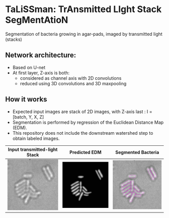 # TaLiSSman: TrAnsmitted LIght Stack SegMentAtioN
Segmentation of bacteria growing in agar-pads, imaged by transmitted light (stacks)

## Network architecture:
- Based on U-net
- At first layer, Z-axis is both:
  - considered as channel axis with 2D convolutions
  - reduced using 3D convolutions and 3D maxpooling

## How it works
- Expected input images are stack of 2D images, with Z-axis last : I = [batch, Y, X, Z]
- Segmentation is performed by regression of the Euclidean Distance Map (EDM).
- This repository does not include the downstream watershed step to obtain labeled images.

| Input transmitted-light Stack | Predicted EDM | Segmented Bacteria |
| :---:         |          :---: |          :---: |
| <img src="assets/inputStackREV.gif" width="300"> | <img src="assets/edm.png" width="300">    | <img src="assets/outputStackREV.gif" width="300"> |

